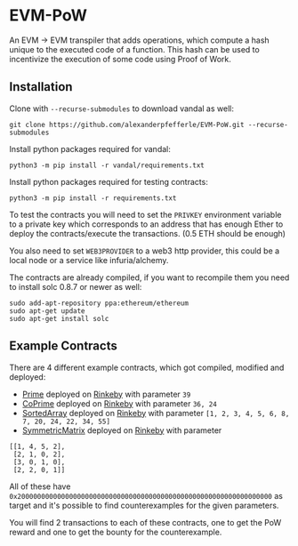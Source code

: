 # EVM-PoW
An EVM -> EVM transpiler that adds operations, which compute a hash unique to the executed code of a function.
This hash can be used to incentivize the execution of some code using Proof of Work.

## Installation
Clone with `--recurse-submodules` to download vandal as well:

`git clone https://github.com/alexanderpfefferle/EVM-PoW.git --recurse-submodules`

Install python packages required for vandal:

`python3 -m pip install -r vandal/requirements.txt`

Install python packages required for testing contracts:

`python3 -m pip install -r requirements.txt`

To test the contracts you will need to set the `PRIVKEY` environment variable to a private key which corresponds to an address that has enough Ether to deploy the contracts/execute the transactions. (0.5 ETH should be enough)

You also need to set `WEB3PROVIDER` to a web3 http provider, this could be a local node or a service like infuria/alchemy.

The contracts are already compiled, if you want to recompile them you need to install solc 0.8.7 or newer as well:
```
sudo add-apt-repository ppa:ethereum/ethereum
sudo apt-get update
sudo apt-get install solc
```

## Example Contracts
There are 4 different example contracts, which got compiled, modified and deployed:
+ [Prime](contracts/Prime.sol) deployed on [Rinkeby](https://rinkeby.etherscan.io/address/0x4fb1081515adb5ac2a2380a44f78998cd0c30d13) with parameter `39`
+ [CoPrime](contracts/CoPrime.sol) deployed on [Rinkeby](https://rinkeby.etherscan.io/address/0x8efa60b96ce2d8a52f5de721ab9e48771f14379c) with parameter `36, 24`
+ [SortedArray](contracts/SortedArray.sol) deployed on [Rinkeby](https://rinkeby.etherscan.io/address/0xd854ebd94333d6b53827f9e6ab80b4d6b749710d) with parameter `[1, 2, 3, 4, 5, 6, 8, 7, 20, 24, 22, 34, 55]`
+ [SymmetricMatrix](contracts/SymmetricMatrix.sol) deployed on [Rinkeby](https://rinkeby.etherscan.io/address/0x6d185fb1f48f594480c256be4b8237ed7cc8fbf2) with parameter 

```
[[1, 4, 5, 2],
 [2, 1, 0, 2],
 [3, 0, 1, 0],
 [2, 2, 0, 1]]
```
All of these have `0x2000000000000000000000000000000000000000000000000000000000000000` as target and it's possible to find counterexamples for the given parameters.

You will find 2 transactions to each of these contracts, one to get the PoW reward and one to get the bounty for the counterexample.
